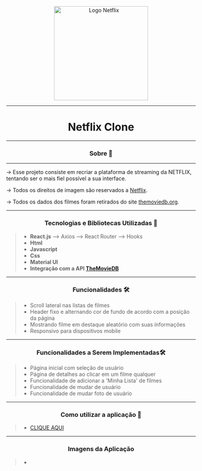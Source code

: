 <center>
    <img  width='250px' src='https://assets.brand.microsites.netflix.io/assets/7dc497e2-4975-11ec-a9ce-066b49664af6_cm_1440w.jpg?v=1' alt='Logo Netflix' />
</center>

---

<h1 align="center">Netflix Clone</h1>

---
<h3 align="center">Sobre 📖</h3>

---
<p>
    -> Esse projeto consiste em recriar a plataforma de streaming da NETFLIX, tentando ser o mais fiel possível a sua interface.
</p>
<p>
    -> Todos os direitos de imagem são reservados a <a href='https://www.netflix.com/br/'>Netflix</a>.
</p>
<p>
    -> Todos os dados dos filmes foram retirados do site <a href='https://www.themoviedb.org/?language=pt-BR' > themoviedb.org</a>.
</p>

---

<h3 align="center">Tecnologias e Bibliotecas Utilizadas 📱</h3>

> - <b>React.js</b>
    --> Axios
    --> React Router
    --> Hooks
> - <b>Html</b>
> - <b>Javascript</b>
> - <b>Css</b>
> - <b>Material UI</b>
> - <b>Integração com a API <a href= 'https://developers.themoviedb.org/3' >TheMovieDB</a></b>
---

<h3 align="center">Funcionalidades 🛠️</h3>


> - Scroll lateral nas listas de filmes
> - Header fixo e alternando cor de fundo de acordo com a posição da página
> - Mostrando filme em destaque aleatório com suas informações
> - Responsivo para dispositivos mobile

---

<h3 align="center">Funcionalidades a Serem Implementadas🛠️</h3>

> - Página inicial com seleção de usuário
> - Página de detalhes ao clicar em um filme qualquer
> - Funcionalidade de adicionar a 'Minha Lista' de filmes
> - Funcionalidade de mudar de usuário
> - Funcionalidade de mudar foto de usuário

---


<h3 align="center">Como utilizar a aplicação 🤔</h3>

<p>

> - <a href='https://obtainable-cabbage.surge.sh/'>CLIQUE AQUI</a>
 ---

<h3 align="center">Imagens da Aplicação</h3>

> - 